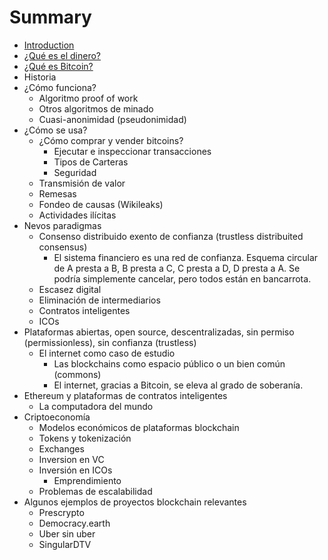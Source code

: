 # Summary

* [Introduction](README.md)
* [¿Qué es el dinero?](/que-es-el-dinero.md)
* [¿Qué es Bitcoin?](/que-es-bitcoin.md)
* Historia
* ¿Cómo funciona?
  * Algoritmo proof of work
  * Otros algoritmos de minado
  * Cuasi-anonimidad \(pseudonimidad\)
* ¿Cómo se usa?
  * ¿Cómo comprar y vender bitcoins?
    * Ejecutar e inspeccionar transacciones
    * Tipos de Carteras
    * Seguridad
  * Transmisión de valor
  * Remesas
  * Fondeo de causas \(Wikileaks\)
  * Actividades ilícitas
* Nevos paradigmas
  * Consenso distribuido exento de confianza \(trustless distribuited consensus\)
    * El sistema financiero es una red de confianza. Esquema circular de A presta a B, B presta a C, C presta a D, D presta a A. Se podría simplemente cancelar, pero todos están en bancarrota.
  * Escasez digital
  * Eliminación de intermediarios
  * Contratos inteligentes
  * ICOs
* Plataformas abiertas, open source, descentralizadas, sin permiso \(permissionless\), sin confianza \(trustless\)
  * El internet como caso de estudio
    * Las blockchains como espacio público o un bien común \(commons\)
    * El internet, gracias a Bitcoin, se eleva al grado de soberanía.
* Ethereum y plataformas de contratos inteligentes
  * La computadora del mundo
* Criptoeconomía
  * Modelos económicos de plataformas blockchain
  * Tokens y tokenización
  * Exchanges
  * Inversion en VC
  * Inversión en ICOs
    * Emprendimiento
  * Problemas de escalabilidad
* Algunos ejemplos de proyectos blockchain relevantes
  * Prescrypto
  * Democracy.earth
  * Uber sin uber
  * SingularDTV



